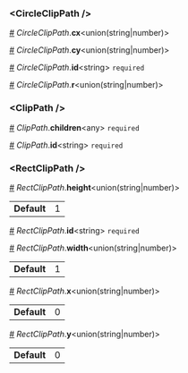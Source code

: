 <h3 id="circleclippath-">&lt;CircleClipPath /&gt;</h3>



<a id="#CircleClipPath__cx" name="CircleClipPath__cx" href="#CircleClipPath__cx">#</a> *CircleClipPath*.**cx**&lt;union(string|number)&gt;  

<a id="#CircleClipPath__cy" name="CircleClipPath__cy" href="#CircleClipPath__cy">#</a> *CircleClipPath*.**cy**&lt;union(string|number)&gt;  

<a id="#CircleClipPath__id" name="CircleClipPath__id" href="#CircleClipPath__id">#</a> *CircleClipPath*.**id**&lt;string&gt; `required` 

<a id="#CircleClipPath__r" name="CircleClipPath__r" href="#CircleClipPath__r">#</a> *CircleClipPath*.**r**&lt;union(string|number)&gt;  

<h3 id="clippath-">&lt;ClipPath /&gt;</h3>



<a id="#ClipPath__children" name="ClipPath__children" href="#ClipPath__children">#</a> *ClipPath*.**children**&lt;any&gt; `required` 

<a id="#ClipPath__id" name="ClipPath__id" href="#ClipPath__id">#</a> *ClipPath*.**id**&lt;string&gt; `required` 

<h3 id="rectclippath-">&lt;RectClipPath /&gt;</h3>



<a id="#RectClipPath__height" name="RectClipPath__height" href="#RectClipPath__height">#</a> *RectClipPath*.**height**&lt;union(string|number)&gt;  <table><tr><td><strong>Default</strong></td><td>1</td></td></table>

<a id="#RectClipPath__id" name="RectClipPath__id" href="#RectClipPath__id">#</a> *RectClipPath*.**id**&lt;string&gt; `required` 

<a id="#RectClipPath__width" name="RectClipPath__width" href="#RectClipPath__width">#</a> *RectClipPath*.**width**&lt;union(string|number)&gt;  <table><tr><td><strong>Default</strong></td><td>1</td></td></table>

<a id="#RectClipPath__x" name="RectClipPath__x" href="#RectClipPath__x">#</a> *RectClipPath*.**x**&lt;union(string|number)&gt;  <table><tr><td><strong>Default</strong></td><td>0</td></td></table>

<a id="#RectClipPath__y" name="RectClipPath__y" href="#RectClipPath__y">#</a> *RectClipPath*.**y**&lt;union(string|number)&gt;  <table><tr><td><strong>Default</strong></td><td>0</td></td></table>
